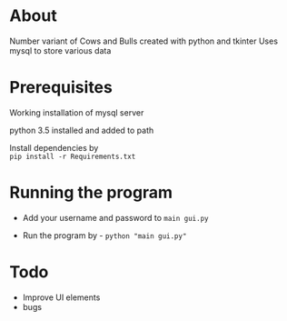 # About
Number variant of Cows and Bulls created with python and tkinter
Uses mysql to store various data

# Prerequisites
Working installation of mysql server

python 3.5 installed and added to path

Install dependencies by  
```pip install -r Requirements.txt```

# Running the program
* Add your username and password to 
  ```main gui.py```

* Run the program by - 
  ```python "main gui.py"```

# Todo
* Improve UI elements
* bugs
